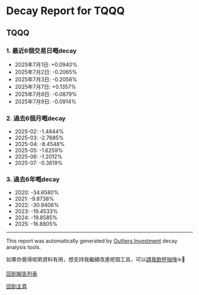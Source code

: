# Decay Report for TQQQ

## TQQQ

### 1. 最近6個交易日嘅decay

- 2025年7月1日: +0.0940%
- 2025年7月2日: -0.2065%
- 2025年7月3日: -0.2058%
- 2025年7月7日: +0.1357%
- 2025年7月8日: -0.0879%
- 2025年7月9日: -0.0914%

### 2. 過去6個月嘅decay

- 2025-02: -1.4844%
- 2025-03: -2.7685%
- 2025-04: -8.4548%
- 2025-05: -1.6259%
- 2025-06: -1.2012%
- 2025-07: -0.3619%

### 3. 過去6年嘅decay

- 2020: -34.6580%
- 2021: -9.8738%
- 2022: -30.9406%
- 2023: -19.4533%
- 2024: -19.8585%
- 2025: -16.8805%

------------------------------
This report was automatically generated by [Outliers Investment](https://outliersecon.github.io/Outliers-Investment/) decay analysis tools.

如果你覺得呢啲資料有用，想支持我繼續改進呢個工具，可以[請我飲杯咖啡](https://buymeacoffee.com/outliersecon)☕🙏

[回到報告列表](https://outliersecon.github.io/Outliers-Investment/reports/reports_public)

[回到主頁](https://outliersecon.github.io/Outliers-Investment/)